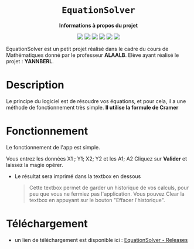 <div align="center">
  <h1><code>EquationSolver</code></h1>
  <p>
    <strong>Informations à propos du projet</strong>
  </p>
  <p style="margin-bottom: 0.5ex;">
    <img
        src="https://img.shields.io/github/downloads/SeenKid/EquationSolver/total"
    />
    <img
        src="https://img.shields.io/github/last-commit/SeenKid/EquationSolver"
    />
    <img
        src="https://img.shields.io/github/issues/SeenKid/EquationSolver"
    />
    <img
        src="https://img.shields.io/github/issues-closed/SeenKid/EquationSolver"
    />
    <img
        src="https://img.shields.io/github/repo-size/SeenKid/EquationSolver"
    />
    <img
        src="https://img.shields.io/github/workflow/status/SeenKid/EquationSolver/Compile%20and%20release"
    />
  </p>
</div>

EquationSolver est un petit projet réalisé dans le cadre du cours de Mathématiques donné par le professeur **ALAALB**.
Elève ayant réalisé le projet : **YANNBERL**.


# Description

Le principe du logiciel est de résoudre vos équations, et pour cela, il a une méthode de fonctionnement très simple. **Il utilise la formule de Cramer**


# Fonctionnement

Le fonctionnement de l'app est simple.

Vous entrez les données X1 ; Y1; X2; Y2 et les A1; A2
Cliquez sur **Valider** et laissez la magie opérer.

- Le résultat sera imprimé dans la textbox en dessous
	> Cette textbox permet de garder un historique de vos calculs, pour peu que vous ne fermiez pas l'application.
	> Vous pouvez Clear la textbox en appuyant sur le bouton "Effacer l'historique".

# Téléchargement
- un lien de téléchargement est disponible ici : [EquationSolver - Releases](https://github.com/SeenKid/EquationSolver/releases/)
